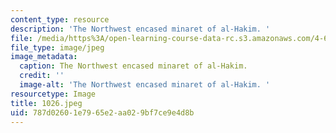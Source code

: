 ```yaml
---
content_type: resource
description: 'The Northwest encased minaret of al-Hakim. '
file: /media/https%3A/open-learning-course-data-rc.s3.amazonaws.com/4-615-the-architecture-of-cairo-spring-2002/787d02601e7965e2aa029bf7ce9e4d8b_1026.jpeg
file_type: image/jpeg
image_metadata:
  caption: The Northwest encased minaret of al-Hakim.
  credit: ''
  image-alt: 'The Northwest encased minaret of al-Hakim. '
resourcetype: Image
title: 1026.jpeg
uid: 787d0260-1e79-65e2-aa02-9bf7ce9e4d8b
---
```

